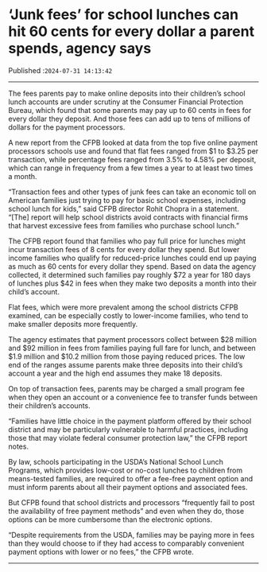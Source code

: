 # ‘Junk fees’ for school lunches can hit 60 cents for every dollar a parent spends, agency says

Published :`2024-07-31 14:13:42`

---

The fees parents pay to make online deposits into their children’s school lunch accounts are under scrutiny at the Consumer Financial Protection Bureau, which found that some parents may pay up to 60 cents in fees for every dollar they deposit. And those fees can add up to tens of millions of dollars for the payment processors.

A new report from the CFPB looked at data from the top five online payment processors schools use and found that flat fees ranged from $1 to $3.25 per transaction, while percentage fees ranged from 3.5% to 4.58% per deposit, which can range in frequency from a few times a year to at least two times a month.

“Transaction fees and other types of junk fees can take an economic toll on American families just trying to pay for basic school expenses, including school lunch for kids,” said CFPB director Rohit Chopra in a statement. “[The] report will help school districts avoid contracts with financial firms that harvest excessive fees from families who purchase school lunch.”

The CFPB report found that families who pay full price for lunches might incur transaction fees of 8 cents for every dollar they spend. But lower income families who qualify for reduced-price lunches could end up paying as much as 60 cents for every dollar they spend. Based on data the agency collected, it determined such families pay roughly $72 a year for 180 days of lunches plus $42 in fees when they make two deposits a month into their child’s account.

Flat fees, which were more prevalent among the school districts CFPB examined, can be especially costly to lower-income families, who tend to make smaller deposits more frequently.

The agency estimates that payment processors collect between $28 million and $92 million in fees from families paying full fare for lunch, and between $1.9 million and $10.2 million from those paying reduced prices. The low end of the ranges assume parents make three deposits into their child’s account a year and the high end assumes they make 18 deposits.

On top of transaction fees, parents may be charged a small program fee when they open an account or a convenience fee to transfer funds between their children’s accounts.

“Families have little choice in the payment platform offered by their school district and may be particularly vulnerable to harmful practices, including those that may violate federal consumer protection law,” the CFPB report notes.

By law, schools participating in the USDA’s National School Lunch Programs, which provides low-cost or no-cost lunches to children from means-tested families, are required to offer a fee-free payment option and must inform parents about all their payment options and associated fees.

But CFPB found that school districts and processors “frequently fail to post the availability of free payment methods” and even when they do, those options can be more cumbersome than the electronic options.

“Despite requirements from the USDA, families may be paying more in fees than they would choose to if they had access to comparably convenient payment options with lower or no fees,” the CFPB wrote.

---

